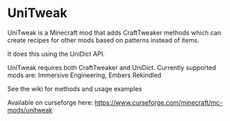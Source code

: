 # UniTweak
UniTweak is a Minecraft mod that adds CraftTweaker methods which can create recipes for other mods based on patterns instead of items.

It does this using the UniDict API.

UniTweak requires both CraftTweaker and UniDict. Currently supported mods are: Immersive Engineering, Embers Rekindled

See the wiki for methods and usage examples

Available on curseforge here: https://www.curseforge.com/minecraft/mc-mods/unitweak
